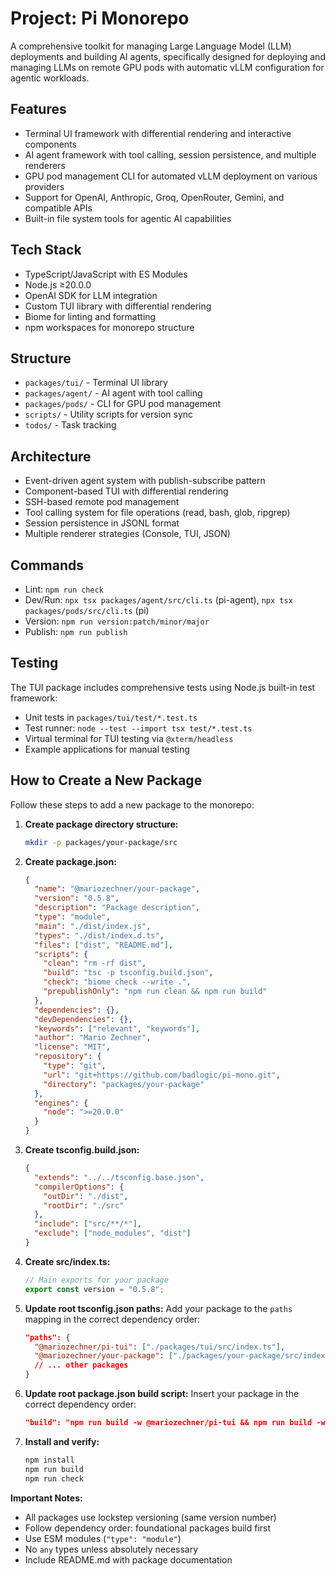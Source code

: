 # Project: Pi Monorepo

A comprehensive toolkit for managing Large Language Model (LLM) deployments and building AI agents, specifically designed for deploying and managing LLMs on remote GPU pods with automatic vLLM configuration for agentic workloads.

## Features
- Terminal UI framework with differential rendering and interactive components
- AI agent framework with tool calling, session persistence, and multiple renderers
- GPU pod management CLI for automated vLLM deployment on various providers
- Support for OpenAI, Anthropic, Groq, OpenRouter, Gemini, and compatible APIs
- Built-in file system tools for agentic AI capabilities

## Tech Stack
- TypeScript/JavaScript with ES Modules
- Node.js ≥20.0.0
- OpenAI SDK for LLM integration
- Custom TUI library with differential rendering
- Biome for linting and formatting
- npm workspaces for monorepo structure

## Structure
- `packages/tui/` - Terminal UI library
- `packages/agent/` - AI agent with tool calling
- `packages/pods/` - CLI for GPU pod management
- `scripts/` - Utility scripts for version sync
- `todos/` - Task tracking

## Architecture
- Event-driven agent system with publish-subscribe pattern
- Component-based TUI with differential rendering
- SSH-based remote pod management
- Tool calling system for file operations (read, bash, glob, ripgrep)
- Session persistence in JSONL format
- Multiple renderer strategies (Console, TUI, JSON)

## Commands
- Lint: `npm run check`
- Dev/Run: `npx tsx packages/agent/src/cli.ts` (pi-agent), `npx tsx packages/pods/src/cli.ts` (pi)
- Version: `npm run version:patch/minor/major`
- Publish: `npm run publish`

## Testing
The TUI package includes comprehensive tests using Node.js built-in test framework:
- Unit tests in `packages/tui/test/*.test.ts`
- Test runner: `node --test --import tsx test/*.test.ts`
- Virtual terminal for TUI testing via `@xterm/headless`
- Example applications for manual testing

## How to Create a New Package

Follow these steps to add a new package to the monorepo:

1. **Create package directory structure:**
   ```bash
   mkdir -p packages/your-package/src
   ```

2. **Create package.json:**
   ```json
   {
     "name": "@mariozechner/your-package",
     "version": "0.5.8",
     "description": "Package description",
     "type": "module",
     "main": "./dist/index.js",
     "types": "./dist/index.d.ts",
     "files": ["dist", "README.md"],
     "scripts": {
       "clean": "rm -rf dist",
       "build": "tsc -p tsconfig.build.json",
       "check": "biome check --write .",
       "prepublishOnly": "npm run clean && npm run build"
     },
     "dependencies": {},
     "devDependencies": {},
     "keywords": ["relevant", "keywords"],
     "author": "Mario Zechner",
     "license": "MIT",
     "repository": {
       "type": "git",
       "url": "git+https://github.com/badlogic/pi-mono.git",
       "directory": "packages/your-package"
     },
     "engines": {
       "node": ">=20.0.0"
     }
   }
   ```

3. **Create tsconfig.build.json:**
   ```json
   {
     "extends": "../../tsconfig.base.json",
     "compilerOptions": {
       "outDir": "./dist",
       "rootDir": "./src"
     },
     "include": ["src/**/*"],
     "exclude": ["node_modules", "dist"]
   }
   ```

4. **Create src/index.ts:**
   ```typescript
   // Main exports for your package
   export const version = "0.5.8";
   ```

5. **Update root tsconfig.json paths:**
   Add your package to the `paths` mapping in the correct dependency order:
   ```json
   "paths": {
     "@mariozechner/pi-tui": ["./packages/tui/src/index.ts"],
     "@mariozechner/your-package": ["./packages/your-package/src/index.ts"],
     // ... other packages
   }
   ```

6. **Update root package.json build script:**
   Insert your package in the correct dependency order:
   ```json
   "build": "npm run build -w @mariozechner/pi-tui && npm run build -w @mariozechner/your-package && ..."
   ```

7. **Install and verify:**
   ```bash
   npm install
   npm run build
   npm run check
   ```

**Important Notes:**
- All packages use lockstep versioning (same version number)
- Follow dependency order: foundational packages build first
- Use ESM modules (`"type": "module"`)
- No `any` types unless absolutely necessary
- Include README.md with package documentation
